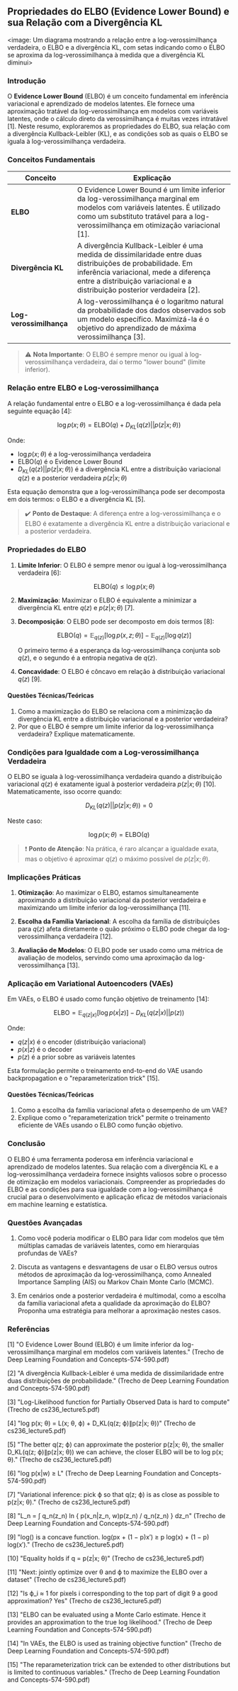 ## Propriedades do ELBO (Evidence Lower Bound) e sua Relação com a Divergência KL

<image: Um diagrama mostrando a relação entre a log-verossimilhança verdadeira, o ELBO e a divergência KL, com setas indicando como o ELBO se aproxima da log-verossimilhança à medida que a divergência KL diminui>

### Introdução

O **Evidence Lower Bound** (ELBO) é um conceito fundamental em inferência variacional e aprendizado de modelos latentes. Ele fornece uma aproximação tratável da log-verossimilhança em modelos com variáveis latentes, onde o cálculo direto da verossimilhança é muitas vezes intratável [1]. Neste resumo, exploraremos as propriedades do ELBO, sua relação com a divergência Kullback-Leibler (KL), e as condições sob as quais o ELBO se iguala à log-verossimilhança verdadeira.

### Conceitos Fundamentais

| Conceito                | Explicação                                                   |
| ----------------------- | ------------------------------------------------------------ |
| **ELBO**                | O Evidence Lower Bound é um limite inferior da log-verossimilhança marginal em modelos com variáveis latentes. É utilizado como um substituto tratável para a log-verossimilhança em otimização variacional [1]. |
| **Divergência KL**      | A divergência Kullback-Leibler é uma medida de dissimilaridade entre duas distribuições de probabilidade. Em inferência variacional, mede a diferença entre a distribuição variacional e a distribuição posterior verdadeira [2]. |
| **Log-verossimilhança** | A log-verossimilhança é o logaritmo natural da probabilidade dos dados observados sob um modelo específico. Maximizá-la é o objetivo do aprendizado de máxima verossimilhança [3]. |

> ⚠️ **Nota Importante**: O ELBO é sempre menor ou igual à log-verossimilhança verdadeira, daí o termo "lower bound" (limite inferior).

### Relação entre ELBO e Log-verossimilhança

A relação fundamental entre o ELBO e a log-verossimilhança é dada pela seguinte equação [4]:

$$
\log p(x; \theta) = \text{ELBO}(q) + D_{KL}(q(z) || p(z|x; \theta))
$$

Onde:
- $\log p(x; \theta)$ é a log-verossimilhança verdadeira
- $\text{ELBO}(q)$ é o Evidence Lower Bound
- $D_{KL}(q(z) || p(z|x; \theta))$ é a divergência KL entre a distribuição variacional $q(z)$ e a posterior verdadeira $p(z|x; \theta)$

Esta equação demonstra que a log-verossimilhança pode ser decomposta em dois termos: o ELBO e a divergência KL [5].

> ✔️ **Ponto de Destaque**: A diferença entre a log-verossimilhança e o ELBO é exatamente a divergência KL entre a distribuição variacional e a posterior verdadeira.

### Propriedades do ELBO

1. **Limite Inferior**: O ELBO é sempre menor ou igual à log-verossimilhança verdadeira [6]:

   $$
   \text{ELBO}(q) \leq \log p(x; \theta)
   $$

2. **Maximização**: Maximizar o ELBO é equivalente a minimizar a divergência KL entre $q(z)$ e $p(z|x; \theta)$ [7].

3. **Decomposição**: O ELBO pode ser decomposto em dois termos [8]:

   $$
   \text{ELBO}(q) = \mathbb{E}_{q(z)}[\log p(x, z; \theta)] - \mathbb{E}_{q(z)}[\log q(z)]
   $$

   O primeiro termo é a esperança da log-verossimilhança conjunta sob $q(z)$, e o segundo é a entropia negativa de $q(z)$.

4. **Concavidade**: O ELBO é côncavo em relação à distribuição variacional $q(z)$ [9].

#### Questões Técnicas/Teóricas

1. Como a maximização do ELBO se relaciona com a minimização da divergência KL entre a distribuição variacional e a posterior verdadeira?
2. Por que o ELBO é sempre um limite inferior da log-verossimilhança verdadeira? Explique matematicamente.

### Condições para Igualdade com a Log-verossimilhança Verdadeira

O ELBO se iguala à log-verossimilhança verdadeira quando a distribuição variacional $q(z)$ é exatamente igual à posterior verdadeira $p(z|x; \theta)$ [10]. Matematicamente, isso ocorre quando:

$$
D_{KL}(q(z) || p(z|x; \theta)) = 0
$$

Neste caso:

$$
\log p(x; \theta) = \text{ELBO}(q)
$$

> ❗ **Ponto de Atenção**: Na prática, é raro alcançar a igualdade exata, mas o objetivo é aproximar $q(z)$ o máximo possível de $p(z|x; \theta)$.

### Implicações Práticas

1. **Otimização**: Ao maximizar o ELBO, estamos simultaneamente aproximando a distribuição variacional da posterior verdadeira e maximizando um limite inferior da log-verossimilhança [11].

2. **Escolha da Família Variacional**: A escolha da família de distribuições para $q(z)$ afeta diretamente o quão próximo o ELBO pode chegar da log-verossimilhança verdadeira [12].

3. **Avaliação de Modelos**: O ELBO pode ser usado como uma métrica de avaliação de modelos, servindo como uma aproximação da log-verossimilhança [13].

### Aplicação em Variational Autoencoders (VAEs)

Em VAEs, o ELBO é usado como função objetivo de treinamento [14]:

$$
\text{ELBO} = \mathbb{E}_{q(z|x)}[\log p(x|z)] - D_{KL}(q(z|x) || p(z))
$$

Onde:
- $q(z|x)$ é o encoder (distribuição variacional)
- $p(x|z)$ é o decoder
- $p(z)$ é a prior sobre as variáveis latentes

Esta formulação permite o treinamento end-to-end do VAE usando backpropagation e o "reparameterization trick" [15].

#### Questões Técnicas/Teóricas

1. Como a escolha da família variacional afeta o desempenho de um VAE?
2. Explique como o "reparameterization trick" permite o treinamento eficiente de VAEs usando o ELBO como função objetivo.

### Conclusão

O ELBO é uma ferramenta poderosa em inferência variacional e aprendizado de modelos latentes. Sua relação com a divergência KL e a log-verossimilhança verdadeira fornece insights valiosos sobre o processo de otimização em modelos variacionais. Compreender as propriedades do ELBO e as condições para sua igualdade com a log-verossimilhança é crucial para o desenvolvimento e aplicação eficaz de métodos variacionais em machine learning e estatística.

### Questões Avançadas

1. Como você poderia modificar o ELBO para lidar com modelos que têm múltiplas camadas de variáveis latentes, como em hierarquias profundas de VAEs?

2. Discuta as vantagens e desvantagens de usar o ELBO versus outros métodos de aproximação da log-verossimilhança, como Annealed Importance Sampling (AIS) ou Markov Chain Monte Carlo (MCMC).

3. Em cenários onde a posterior verdadeira é multimodal, como a escolha da família variacional afeta a qualidade da aproximação do ELBO? Proponha uma estratégia para melhorar a aproximação nestes casos.

### Referências

[1] "O Evidence Lower Bound (ELBO) é um limite inferior da log-verossimilhança marginal em modelos com variáveis latentes." (Trecho de Deep Learning Foundation and Concepts-574-590.pdf)

[2] "A divergência Kullback-Leibler é uma medida de dissimilaridade entre duas distribuições de probabilidade." (Trecho de Deep Learning Foundation and Concepts-574-590.pdf)

[3] "Log-Likelihood function for Partially Observed Data is hard to compute" (Trecho de cs236_lecture5.pdf)

[4] "log p(x; θ) = L(x; θ, ϕ) + D_KL(q(z; ϕ)∥p(z|x; θ))" (Trecho de cs236_lecture5.pdf)

[5] "The better q(z; ϕ) can approximate the posterior p(z|x; θ), the smaller D_KL(q(z; ϕ)∥p(z|x; θ)) we can achieve, the closer ELBO will be to log p(x; θ)." (Trecho de cs236_lecture5.pdf)

[6] "log p(x|w) ≥ L" (Trecho de Deep Learning Foundation and Concepts-574-590.pdf)

[7] "Variational inference: pick ϕ so that q(z; ϕ) is as close as possible to p(z|x; θ)." (Trecho de cs236_lecture5.pdf)

[8] "L_n = ∫ q_n(z_n) ln { p(x_n|z_n, w)p(z_n) / q_n(z_n) } dz_n" (Trecho de Deep Learning Foundation and Concepts-574-590.pdf)

[9] "log() is a concave function. log(px + (1 − p)x′) ≥ p log(x) + (1 − p) log(x′)." (Trecho de cs236_lecture5.pdf)

[10] "Equality holds if q = p(z|x; θ)" (Trecho de cs236_lecture5.pdf)

[11] "Next: jointly optimize over θ and ϕ to maximize the ELBO over a dataset" (Trecho de cs236_lecture5.pdf)

[12] "Is ϕ_i ≈ 1 for pixels i corresponding to the top part of digit 9 a good approximation? Yes" (Trecho de cs236_lecture5.pdf)

[13] "ELBO can be evaluated using a Monte Carlo estimate. Hence it provides an approximation to the true log likelihood." (Trecho de Deep Learning Foundation and Concepts-574-590.pdf)

[14] "In VAEs, the ELBO is used as training objective function" (Trecho de Deep Learning Foundation and Concepts-574-590.pdf)

[15] "The reparameterization trick can be extended to other distributions but is limited to continuous variables." (Trecho de Deep Learning Foundation and Concepts-574-590.pdf)